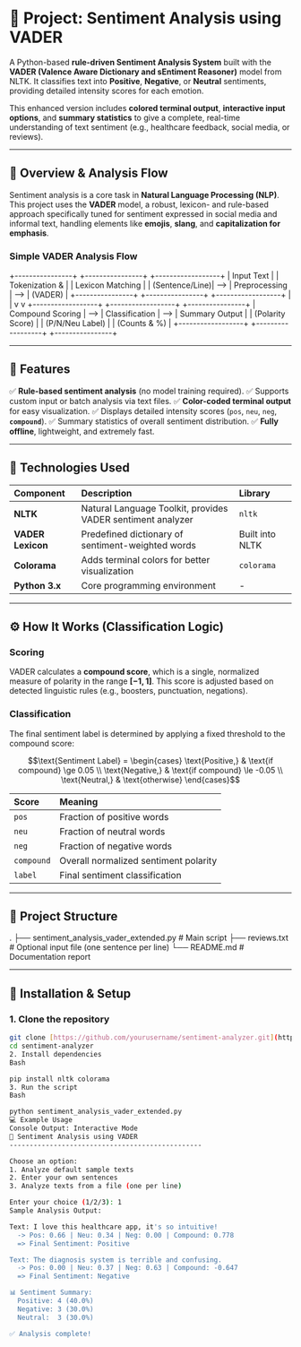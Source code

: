 # 💬 Project: Sentiment Analysis using VADER

A Python-based **rule-driven Sentiment Analysis System** built with the **VADER (Valence Aware Dictionary and sEntiment Reasoner)** model from NLTK. It classifies text into **Positive**, **Negative**, or **Neutral** sentiments, providing detailed intensity scores for each emotion.

This enhanced version includes **colored terminal output**, **interactive input options**, and **summary statistics** to give a complete, real-time understanding of text sentiment (e.g., healthcare feedback, social media, or reviews).

---

## 🧠 Overview & Analysis Flow

Sentiment analysis is a core task in **Natural Language Processing (NLP)**. This project uses the **VADER** model, a robust, lexicon- and rule-based approach specifically tuned for sentiment expressed in social media and informal text, handling elements like **emojis**, **slang**, and **capitalization for emphasis**.

### Simple VADER Analysis Flow
+----------------+      +----------------+      +------------------+
|   Input Text   |      | Tokenization & |      | Lexicon Matching |
| (Sentence/Line)|  --> | Preprocessing  |  --> |     (VADER)      |
+----------------+      +----------------+      +------------------+
|                                                 |
v                                                 v
+------------------+      +------------------+      +----------------+
| Compound Scoring |  --> | Classification   |  --> | Summary Output |
| (Polarity Score) |      | (P/N/Neu Label)  |      | (Counts & %)   |
+------------------+      +------------------+      +----------------+


---

## 🚀 Features

✅ **Rule-based sentiment analysis** (no model training required).
✅ Supports custom input or batch analysis via text files.
✅ **Color-coded terminal output** for easy visualization.
✅ Displays detailed intensity scores (`pos`, `neu`, `neg`, **`compound`**).
✅ Summary statistics of overall sentiment distribution.
✅ **Fully offline**, lightweight, and extremely fast.

---

## 🧩 Technologies Used

| Component | Description | Library |
| :--- | :--- | :--- |
| **NLTK** | Natural Language Toolkit, provides VADER sentiment analyzer | `nltk` |
| **VADER Lexicon** | Predefined dictionary of sentiment-weighted words | Built into NLTK |
| **Colorama** | Adds terminal colors for better visualization | `colorama` |
| **Python 3.x** | Core programming environment | - |

---

## ⚙️ How It Works (Classification Logic)

### Scoring
VADER calculates a **compound score**, which is a single, normalized measure of polarity in the range **$[-1, 1]$**. This score is adjusted based on detected linguistic rules (e.g., boosters, punctuation, negations).

### Classification
The final sentiment label is determined by applying a fixed threshold to the compound score:

$$\text{Sentiment Label} =
\begin{cases}
\text{Positive,} & \text{if compound} \ge 0.05 \\
\text{Negative,} & \text{if compound} \le -0.05 \\
\text{Neutral,} & \text{otherwise}
\end{cases}$$

| Score | Meaning |
| :--- | :--- |
| `pos` | Fraction of positive words |
| `neu` | Fraction of neutral words |
| `neg` | Fraction of negative words |
| `compound` | Overall normalized sentiment polarity |
| `label` | Final sentiment classification |

---

## 📂 Project Structure

.
├── sentiment_analysis_vader_extended.py  # Main script
├── reviews.txt                           # Optional input file (one sentence per line)
└── README.md                             # Documentation report


---

## 🧰 Installation & Setup

### 1. Clone the repository
```bash
git clone [https://github.com/yourusername/sentiment-analyzer.git](https://github.com/yourusername/sentiment-analyzer.git)
cd sentiment-analyzer
2. Install dependencies
Bash

pip install nltk colorama
3. Run the script
Bash

python sentiment_analysis_vader_extended.py
💻 Example Usage
Console Output: Interactive Mode
🧠 Sentiment Analysis using VADER
------------------------------------------------

Choose an option:
1. Analyze default sample texts
2. Enter your own sentences
3. Analyze texts from a file (one per line)

Enter your choice (1/2/3): 1
Sample Analysis Output:

Text: I love this healthcare app, it's so intuitive!
  -> Pos: 0.66 | Neu: 0.34 | Neg: 0.00 | Compound: 0.778
  => Final Sentiment: Positive

Text: The diagnosis system is terrible and confusing.
  -> Pos: 0.00 | Neu: 0.37 | Neg: 0.63 | Compound: -0.647
  => Final Sentiment: Negative

📊 Sentiment Summary:
  Positive: 4 (40.0%)
  Negative: 3 (30.0%)
  Neutral:  3 (30.0%)

✅ Analysis complete!